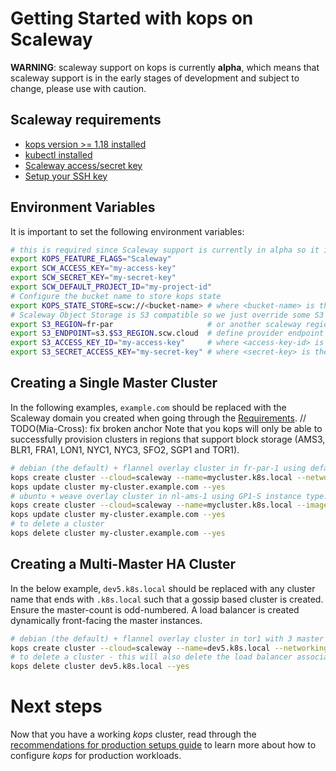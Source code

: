 # Getting Started with kops on Scaleway

**WARNING**: scaleway support on kops is currently **alpha**, which means that scaleway support is in the early stages of development and subject to change, please use with caution.

## Scaleway requirements

* [kops version >= 1.18 installed](../install.md)
* [kubectl installed](../install.md)
* [Scaleway access/secret key](https://www.scaleway.com/en/docs/generate-api-keys/)
* [Setup your SSH key](https://www.scaleway.com/en/docs/configure-new-ssh-key/)

## Environment Variables

It is important to set the following environment variables:
```bash
# this is required since Scaleway support is currently in alpha so it is feature gated
export KOPS_FEATURE_FLAGS="Scaleway"
export SCW_ACCESS_KEY="my-access-key"
export SCW_SECRET_KEY="my-secret-key"
export SCW_DEFAULT_PROJECT_ID="my-project-id"
# Configure the bucket name to store kops state
export KOPS_STATE_STORE=scw://<bucket-name> # where <bucket-name> is the name of the bucket you set earlier
# Scaleway Object Storage is S3 compatible so we just override some S3 configurations to talk to our bucket
export S3_REGION=fr-par                     # or another scaleway region providing Object Storage
export S3_ENDPOINT=s3.$S3_REGION.scw.cloud  # define provider endpoint
export S3_ACCESS_KEY_ID="my-access-key"     # where <access-key-id> is the Spaces API Access Key for your bucket
export S3_SECRET_ACCESS_KEY="my-secret-key" # where <secret-key> is the Spaces API Secret Key for your bucket
```

## Creating a Single Master Cluster

In the following examples, `example.com` should be replaced with the Scaleway domain you created when going through the [Requirements](#requirements). // TODO(Mia-Cross): fix broken anchor
Note that you kops will only be able to successfully provision clusters in regions that support block storage (AMS3, BLR1, FRA1, LON1, NYC1, NYC3, SFO2, SGP1 and TOR1).

```bash
# debian (the default) + flannel overlay cluster in fr-par-1 using default instance type
kops create cluster --cloud=scaleway --name=mycluster.k8s.local --networking=flannel --zones=fr-par-1 --ssh-public-key=~/.ssh/id_ed25519.pub
kops update cluster my-cluster.example.com --yes
# ubuntu + weave overlay cluster in nl-ams-1 using GP1-S instance type.
kops create cluster --cloud=scaleway --name=mycluster.k8s.local --image=ubuntu_focal --networking=weave --zones=nl-ams-1 --ssh-public-key=~/.ssh/id_ed25519.pub --node-size=gp1-s
kops update cluster my-cluster.example.com --yes
# to delete a cluster
kops delete cluster my-cluster.example.com --yes
```

## Creating a Multi-Master HA Cluster

In the below example, `dev5.k8s.local` should be replaced with any cluster name that ends with `.k8s.local` such that a gossip based cluster is created.
Ensure the master-count is odd-numbered. A load balancer is created dynamically front-facing the master instances.

```bash
# debian (the default) + flannel overlay cluster in tor1 with 3 master setup and a public load balancer.
kops create cluster --cloud=scaleway --name=dev5.k8s.local --networking=cilium --api-loadbalancer-type=public --master-count=3 --zones=fr-par-1 --ssh-public-key=~/.ssh/id_rsa.pub --yes
# to delete a cluster - this will also delete the load balancer associated with the cluster.
kops delete cluster dev5.k8s.local --yes
```

# Next steps

Now that you have a working _kops_ cluster, read through the [recommendations for production setups guide](production.md) to learn more about how to configure _kops_ for production workloads.